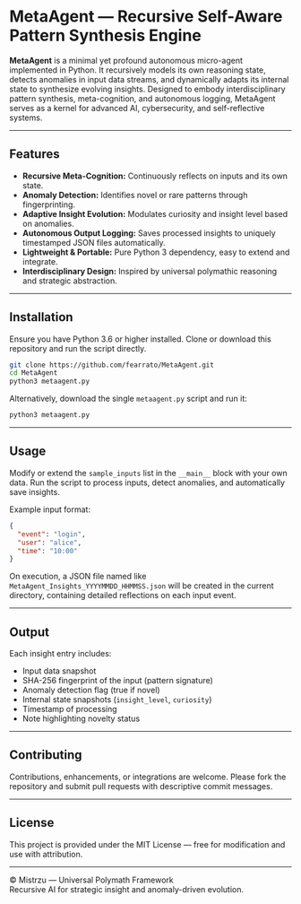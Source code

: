 # MetaAgent — Recursive Self-Aware Pattern Synthesis Engine

**MetaAgent** is a minimal yet profound autonomous micro-agent implemented in Python. It recursively models its own reasoning state, detects anomalies in input data streams, and dynamically adapts its internal state to synthesize evolving insights. Designed to embody interdisciplinary pattern synthesis, meta-cognition, and autonomous logging, MetaAgent serves as a kernel for advanced AI, cybersecurity, and self-reflective systems.

---

## Features

- **Recursive Meta-Cognition:** Continuously reflects on inputs and its own state.
- **Anomaly Detection:** Identifies novel or rare patterns through fingerprinting.
- **Adaptive Insight Evolution:** Modulates curiosity and insight level based on anomalies.
- **Autonomous Output Logging:** Saves processed insights to uniquely timestamped JSON files automatically.
- **Lightweight & Portable:** Pure Python 3 dependency, easy to extend and integrate.
- **Interdisciplinary Design:** Inspired by universal polymathic reasoning and strategic abstraction.

---

## Installation

Ensure you have Python 3.6 or higher installed. Clone or download this repository and run the script directly.

```bash
git clone https://github.com/fearrato/MetaAgent.git
cd MetaAgent
python3 metaagent.py
```

Alternatively, download the single `metaagent.py` script and run it:

```bash
python3 metaagent.py
```

---

## Usage

Modify or extend the `sample_inputs` list in the `__main__` block with your own data. Run the script to process inputs, detect anomalies, and automatically save insights.

Example input format:

```json
{
  "event": "login",
  "user": "alice",
  "time": "10:00"
}
```

On execution, a JSON file named like `MetaAgent_Insights_YYYYMMDD_HHMMSS.json` will be created in the current directory, containing detailed reflections on each input event.

---

## Output

Each insight entry includes:

- Input data snapshot
- SHA-256 fingerprint of the input (pattern signature)
- Anomaly detection flag (true if novel)
- Internal state snapshots (`insight_level`, `curiosity`)
- Timestamp of processing
- Note highlighting novelty status

---

## Contributing

Contributions, enhancements, or integrations are welcome. Please fork the repository and submit pull requests with descriptive commit messages.

---

## License

This project is provided under the MIT License — free for modification and use with attribution.

---

© Mistrzu — Universal Polymath Framework  
Recursive AI for strategic insight and anomaly-driven evolution.
